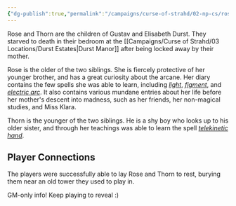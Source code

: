 ```yaml
---
{"dg-publish":true,"permalink":"/campaigns/curse-of-strahd/02-np-cs/rosavalda-and-thornboldt-durst/","tags":["npc/building/durst-estates"]}
---
```


Rose and Thorn are the children of Gustav and Elisabeth Durst. They starved to death in their bedroom at the [[Campaigns/Curse of Strahd/03 Locations/Durst Estates\|Durst Manor]] after being locked away by their mother.

Rose is the older of the two siblings. She is fiercely protective of her younger brother, and has a great curiosity about the arcane. Her diary contains the few spells she was able to learn, including [*light*](https://2e.aonprd.com/Spells.aspx?ID=1585), *[figment](https://2e.aonprd.com/Spells.aspx?ID=1528)*, and [*electric arc*](https://2e.aonprd.com/Spells.aspx?ID=1509). It also contains various mundane entries about her life before her mother's descent into madness, such as her friends, her non-magical studies, and Miss Klara.

Thorn is the younger of the two siblings. He is a shy boy who looks up to his older sister, and through her teachings was able to learn the spell [*telekinetic hand*](https://2e.aonprd.com/Spells.aspx?ID=1715).

## Player Connections
The players were successfully able to lay Rose and Thorn to rest, burying them near an old tower they used to play in.

GM-only info! Keep playing to reveal :)
